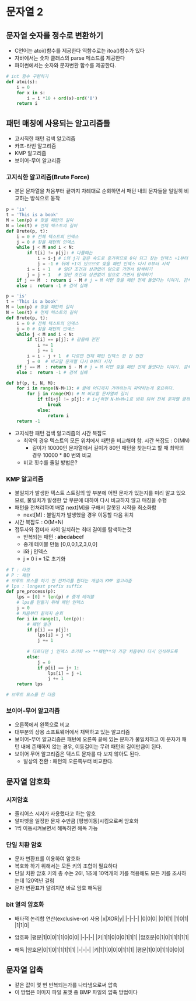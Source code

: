 # 문자열 2
## 문자열 숫자를 정수로 변환하기
- C언어는 atoi()함수를 제공한다 역함수로는 itoa()함수가 있다
- 자바에서는 숫자 클래스의 parse 메소드를 제공한다
- 파이썬에서는 숫자와 문자변환 함수를 제공한다. 

```python
# int 함수 구현하기
def atoi(s):
    i = 0
    for x in s:
        i = i *10 + ord(x)-ord('0') 
    return i
```

## 패턴 매칭에 사용되는 알고리즘들
- 고시직한 패턴 검색 알고리즘
- 카프-라빈 알고리즘
- KMP 알고리즘
- 보이어-무어 알고리즘

### 고지식한 알고리즘(Brute Force)
- 본문 문자열을 처음부터 끝까지 차례대로 순회하면서 패턴 내의 문자들을 일일히 비교하는 방식으로 동작

```python
p = 'is'
t = 'This is a book'
M = len(p) # 찾을 패턴의 길이
N = len(t) # 전체 텍스트의 길이
def Brute(p, t):
    i = 0 # 전체 텍스트의 인덱스
    j = 0 # 찾을 패턴의 인덱스 
    while j < M and i < N:
        if t[i] != p[j]: # 다를때는
            i = i-j # i와 j가 같은 속도로 증가하므로 0이 되고 찾는 인덱스 +1부터 또 탐색
            j = -1 # 뒤에 +1이 있으므로 찾을 패턴 인덱스 다시 0부터 시작
        i = i + 1   # 일단 조건과 상관없이 앞으로 가면서 탐색하기
        j = j + 1   # 일단 조건과 상관없이 앞으로 가면서 탐색하기
    if j == M  : return i - M # j = M 이면 찾을 패턴 전체 돌았다는 이야기. 검색 성공
    else :  return -1 # 검색 실패 

```


```python 
p = 'is'
t = 'This is a book'
M = len(p) # 찾을 패턴의 길이
N = len(t) # 전체 텍스트의 길이
def Brute(p, t):
    i = 0 # 전체 텍스트의 인덱스
    j = 0 # 찾을 패턴의 인덱스 
    while j < M and i < N:
        if t[i] == p[j]: # 같을때 전진 
            i += 1
            j += 1
        i = i - j + 1  # 다르면 전체 패턴 인덱스 한 칸 전진
        j = 0  # 비교할 문자열 다시 0부터 시작
    if j == M  : return i - M # j = M 이면 찾을 패턴 전체 돌았다는 이야기. 검색 성공
    else :  return -1 # 검색 실패 
```


```python
def bf(p, t, N, M):
    for i in range(N-M+1): # 끝에 어디까지 가야하는지 파악하는게 중요하다.
        for j in range(M): # M 비교할 문자열의 길이
            if t[i+j] != p[j]: # i+j하면 N-M+M+1로 범위 되어 전체 문자열 끝까지 도달
                break
            else:
                return i
    return -1
```

- 고지식한 패턴 검색 알고리즘의 시간 복잡도
    - 최악의 경우 텍스트의 모든 위치에서 패턴을 비교해야 함. 시간 복잡도 : O(MN)
        - 길이가 10000인 문자열에서 길이가 80인 패턴을 찾는다고 할 때 최악의 경우 10000 * 80 번의 비교
    - 비교 횟수를 줄일 방법은?

### KMP 알고리즘
- 불일치가 발생한 텍스트 스트링의 앞 부분에 어떤 문자가 있는지를 미리 알고 있으므로, 불일치가 발생한 앞 부분에 대하여 다시 비교하지 않고 매칭을 수행
- 패턴을 전처리하여 배열 next[M]을 구해서 잘못된 시작을 최소화함
    - next[M] : 불일치가 발생했을 경우 이동할 다음 위치 
- 시간 복잡도 : O(M+N)
- 접두사와 접미사 사이 일치하는 최대 길이를 탐색하는것
    - 반복되는 패턴 : **abc**d**abc**ef 
    - 중개 테이블 만듦 [0,0,0,1,2,3,0,0]
    - i와 j 인덱스
    - j = 0 i = 1로 초기화

    
```python
# T : 타겟
# P : 패턴
# 브루트 포스를 하기 전 전처리를 한다는 개념이 KMP 알고리즘
# lps : longest prefix suffix
def pre_process(p):
    lps = [0] * len(p) # 중계 테이블
    # lps를 만들기 위해 패턴 인덱스
    j = 0
    # 처음부터 끝까지 순회
    for i in range(1, len(p)):
        # 패턴 발견
        if p[i] == p[j]:
            lps[i] = j +1
            j += 1
    
        # 다르다면 j 인덱스 초기화 => **패턴**의 가장 처음부터 다시 인식하도록
        else:
            j = 0
            if p[i] == j+ 1:
                lps[i] = j +1
                j += 1
    return lps

# 브루트 포스를 한 다음 
```


### 보이어-무어 알고리즘
- 오른쪽에서 왼쪽으로 비교
- 대부분의 상용 소프트웨어에서 채택하고 있는 알고리즘
- 보이어-무어 알고리즘은 패턴에 오른쪽 끝에 있는 문자가 불일치하고 이 문자가 패턴 내에 존재하지 않는 경우, 이동걸이는 무려 패턴의 길이만큼이 된다. 
- 보이어 무어 알고리즘은 텍스트 문자를 다 보지 않아도 된다.
    - 발상의 전환 : 패턴의 오른쪽부터 비교한다. 

## 문자열 암호화 
### 시저암호
- 줄리어스 시저가 사용했다고 하는 암호
- 알파벳을 일정한 문자 수만큼 [평행이동]시킴으로써 암호화
- 1씩 이동시켜보면서 해독하면 해독 가능

### 단일 치환 암호
- 문자 변환표를 이용하여 암호화
- 복호화 하기 위해서는 모든 키의 조합이 필요하다
- 단일 치환 암호 키의 총 수는 26!, 1초에 10억개의 키를 적용해도 모든 키를 조사하는데 120억년 걸림
- 문자 변환표가 알려지면 바로 암호 해독됨

### bit 열의 암호화
- 배타적 논리합 연산(exclusive-or) 사용
|x|XOR|y|
|-|-|-|
|0|0|0|
|0|1|1|
|1|0|1|
|1|1|0|

- 암호화
|평문|1|0|0|1|1|0|0|0|
|-|-|-|
|키|1|1|0|0|0|1|1|1|
|암호문|0|1|0|1|1|1|1|1|

- 해독
|암호문|0|1|0|1|1|1|1|1|
|-|-|-|
|키|1|1|0|0|0|1|1|1|
|평문|1|0|0|1|1|0|0|0|

## 문자열 압축
- 같은 값이 몇 번 반복되는가를 나타냄으로써 압축
- 이 방법은 이미지 파일 포맷 중 BMP 파일의 압축 방법이다




